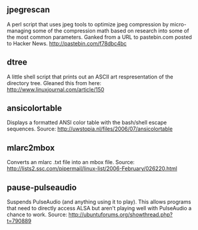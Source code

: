 jpegrescan
----------

A perl script that uses jpeg tools to optimize jpeg compression by
micro-managing some of the compression math based on research into some of the
most common parameters. Ganked from a URL to pastebin.com posted to Hacker
News. http://pastebin.com/f78dbc4bc


dtree
-----

A little shell script that prints out an ASCII art respresentation of the
directory tree. Gleaned this from here: http://www.linuxjournal.com/article/150

ansicolortable
--------------

Displays a formatted ANSI color table with the bash/shell escape sequences.
Source: http://uwstopia.nl/files/2006/07/ansicolortable

mlarc2mbox
----------

Converts an mlarc .txt file into an mbox file. Source:
http://lists2.ssc.com/pipermail/linux-list/2006-February/026220.html

pause-pulseaudio
----------------

Suspends PulseAudio (and anything using it to play). This allows
programs that need to directly access ALSA but aren't playing well
with PulseAudio a chance to work. Source:
    http://ubuntuforums.org/showthread.php?t=790889
